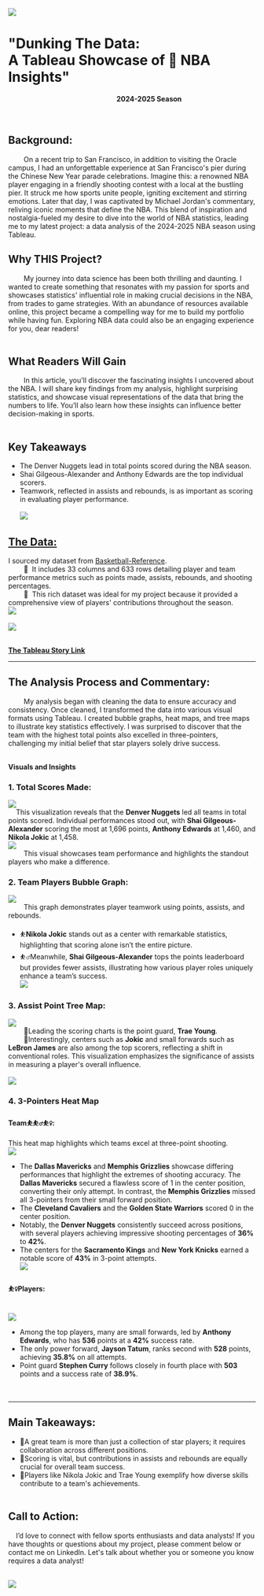 <img src="images/NBA/1DunkingTheData.png?raw=true"/>

# "Dunking The Data: <br>A Tableau Showcase of 🏀 NBA Insights"
&nbsp;&nbsp;&nbsp;&nbsp;&nbsp;&nbsp;&nbsp;&nbsp;&nbsp;&nbsp;&nbsp;&nbsp;&nbsp;&nbsp;&nbsp;&nbsp;&nbsp;&nbsp;&nbsp;&nbsp;&nbsp;&nbsp;&nbsp;&nbsp;&nbsp;&nbsp;&nbsp;&nbsp;&nbsp;&nbsp;&nbsp;&nbsp;&nbsp;&nbsp;&nbsp;&nbsp;&nbsp;&nbsp;&nbsp;&nbsp;&nbsp;&nbsp;&nbsp;&nbsp;&nbsp;&nbsp;&nbsp;&nbsp;&nbsp;&nbsp;&nbsp;&nbsp;&nbsp;&nbsp;&nbsp;&nbsp;**2024-2025 Season**
<br><br><br>
## **Background:**
&nbsp;&nbsp;&nbsp;&nbsp;&nbsp;&nbsp;&nbsp;&nbsp;On a recent trip to San Francisco, in addition to visiting the Oracle campus, I had an unforgettable experience at San Francisco's pier during the Chinese New Year parade celebrations. Imagine this: a renowned NBA player engaging in a friendly shooting contest with a local at the bustling pier. It struck me how sports unite people, igniting excitement and stirring emotions. Later that day, I was captivated by Michael Jordan's commentary, reliving iconic moments that define the NBA. This blend of inspiration and nostalgia-fueled my desire to dive into the world of NBA statistics, leading me to my latest project: a data analysis of the 2024-2025 NBA season using Tableau.

## **Why THIS Project?**
&nbsp;&nbsp;&nbsp;&nbsp;&nbsp;&nbsp;&nbsp;&nbsp;My journey into data science has been both thrilling and daunting. I wanted to create something that resonates with my passion for sports and showcases statistics' influential role in making crucial decisions in the NBA, from trades to game strategies. With an abundance of resources available online, this project became a compelling way for me to build my portfolio while having fun. Exploring NBA data could also be an engaging experience for you, dear readers!<br><br>

## **What Readers Will Gain**
&nbsp;&nbsp;&nbsp;&nbsp;&nbsp;&nbsp;&nbsp;&nbsp;In this article, you'll discover the fascinating insights I uncovered about the NBA. I will share key findings from my analysis, highlight surprising statistics, and showcase visual representations of the data that bring the numbers to life. You’ll also learn how these insights can influence better decision-making in sports.<br><br>

## **Key Takeaways**
  - The Denver Nuggets lead in total points scored during the NBA season.
  - Shai Gilgeous-Alexander and Anthony Edwards are the top individual scorers.
  - Teamwork, reflected in assists and rebounds, is as important as scoring in evaluating player performance.<br><br>
    <img src="images/NBA/2KeyPlayers.png?raw=true"/>

## [**The Data:**](https://www.basketball-reference.com/leagues/NBA_2025_totals.html#totals_stats)
I sourced my dataset from [Basketball-Reference](https://www.basketball-reference.com/leagues/NBA_2025_totals.html#totals_stats). <br>
&nbsp;&nbsp;&nbsp;&nbsp;&nbsp;&nbsp;&nbsp;&nbsp;🏀&nbsp;&nbsp;It includes 33 columns and 633 rows detailing player and team performance metrics such as points made, assists, rebounds, and shooting percentages. <br>
&nbsp;&nbsp;&nbsp;&nbsp;&nbsp;&nbsp;&nbsp;&nbsp;🏀&nbsp;&nbsp;This rich dataset was ideal for my project because it provided a comprehensive view of players' contributions throughout the season.<br>
    <img src="images/NBA/3KeyDefinition.png?raw=true"/><br><br>
    <img src="images/NBA/4PositionDefinition.png?raw=true"/>
<br><br>

[**The Tableau Story Link**](https://public.tableau.com/app/profile/quy.tran4833/viz/2025NBA/AnalysisforNBA122024?publish=yes)<br>

---
## **The Analysis Process and Commentary:**
&nbsp;&nbsp;&nbsp;&nbsp;&nbsp;&nbsp;&nbsp;&nbsp;My analysis began with cleaning the data to ensure accuracy and consistency. Once cleaned, I transformed the data into various visual formats using Tableau. I created bubble graphs, heat maps, and tree maps to illustrate key statistics effectively. I was surprised to discover that the team with the highest total points also excelled in three-pointers, challenging my initial belief that star players solely drive success.<br><br>


**Visuals and Insights**
### **1. Total Scores Made:**
  [<img src="images/NBA/5TotalScore.png?raw=true"/>](https://public.tableau.com/app/profile/quy.tran4833/viz/2025NBAStack/TeamsvsTotalPointsScored?publish=yes)<br>
&nbsp;&nbsp;&nbsp;&nbsp;This visualization reveals that the **Denver Nuggets** led all teams in total points scored. Individual performances stood out, with **Shai Gilgeous-Alexander** scoring the most at 1,696 points, **Anthony Edwards** at 1,460, and **Nikola Jokic** at 1,458. <br>
    <img src="images/NBA/6TopScores.png?raw=true"/><br>
&nbsp;&nbsp;&nbsp;&nbsp;&nbsp;&nbsp;&nbsp;&nbsp;This visual showcases team performance and highlights the standout players who make a difference.<br>

### **2. Team Players Bubble Graph:**
  <img src="images/NBA/7PlayersSpotLight.png?raw=true"/><br>
    &nbsp;&nbsp;&nbsp;&nbsp;&nbsp;&nbsp;&nbsp;&nbsp;This graph demonstrates player teamwork using points, assists, and rebounds.<br>
  - ⛹️**Nikola Jokic** stands out as a center with remarkable statistics, highlighting that scoring alone isn’t the entire picture.
  - ⛹️‍♂️Meanwhile, **Shai Gilgeous-Alexander** tops the points leaderboard but provides fewer assists, illustrating how various player roles uniquely enhance a team’s success.<br>
    [<img src="images/NBA/8PointsAstTrb.png?raw=true"/>]((https://public.tableau.com/app/profile/quy.tran4833/viz/2025NBABubble/Bubble?publish=yes))<br>

### **3. Assist Point Tree Map:**
  [<img src="images/NBA/9AssistTreeMap.png?raw=true"/>](https://public.tableau.com/app/profile/quy.tran4833/viz/2025NBAStack/AssistByPos?publish=yes)<br>
&nbsp;&nbsp;&nbsp;&nbsp;&nbsp;&nbsp;&nbsp;&nbsp;🏀Leading the scoring charts is the point guard, **Trae Young**. <br> &nbsp;&nbsp;&nbsp;&nbsp;&nbsp;&nbsp;&nbsp;&nbsp;🏀Interestingly, centers such as **Jokic** and small forwards such as **LeBron James** are also among the top scorers, reflecting a shift in conventional roles. This visualization emphasizes the significance of assists in measuring a player's overall influence.<br><br>
    <img src="images/NBA/10AssSummary.png?raw=true"/><br>
    
### **4. 3-Pointers Heat Map**
#### **Team⛹️⛹️‍♂️⛹️‍♀️:**
This heat map highlights which teams excel at three-point shooting.<br>
    [<img src="images/NBA/11-3PointersHeatMap.png?raw=true"/>](https://public.tableau.com/app/profile/quy.tran4833/viz/2025NBAHeatMap/3Pointersform_?publish=yes)<br>
  - The **Dallas Mavericks** and **Memphis Grizzlies** showcase differing performances that highlight the extremes of shooting accuracy. The **Dallas Mavericks** secured a flawless score of 1 in the center position, converting their only attempt. In contrast, the **Memphis Grizzlies** missed all 3-pointers from their small forward position.
  - The **Cleveland Cavaliers** and the **Golden State Warriors** scored 0 in the center position.
  - Notably, the **Denver Nuggets** consistently succeed across positions, with several players achieving impressive shooting percentages of **36%** to **42%**.
  - The centers for the **Sacramento Kings** and **New York Knicks** earned a notable score of **43%** in 3-point attempts.<br>
    <img src="images/NBA/12-3PointersSummary.png?raw=true"/><br>

#### **⛹️‍♀️Players:**
<br>  [<img src="images/NBA/11b-3PointersPlayer.png?raw=true"/>](https://public.tableau.com/app/profile/quy.tran4833/viz/2025NBAHeatMapPlayer/3Pointersform_Players?publish=yes)<br>    
  - Among the top players, many are small forwards, led by **Anthony Edwards**, who has **536** points at a **42%** success rate.
  - The only power forward, **Jayson Tatum**, ranks second with **528** points, achieving **35.8%** on all attempts.
  - Point guard **Stephen Curry** follows closely in fourth place with **503** points and a success rate of **38.9%**.<br>
<br><br>
---
## **Main Takeaways:**
  - 🏀A great team is more than just a collection of star players; it requires collaboration across different positions.
  - 🏀Scoring is vital, but contributions in assists and rebounds are equally crucial for overall team success.
  - 🏀Players like Nikola Jokic and Trae Young exemplify how diverse skills contribute to a team's achievements.<br><br>

## **Call to Action:**
&nbsp;&nbsp;&nbsp;&nbsp;I’d love to connect with fellow sports enthusiasts and data analysts! If you have thoughts or questions about my project, please comment below or contact me on LinkedIn. Let's talk about whether you or someone you know requires a data analyst!<br><br>
  
<img src="images/FloralBorder.JPG?raw=true"/>

